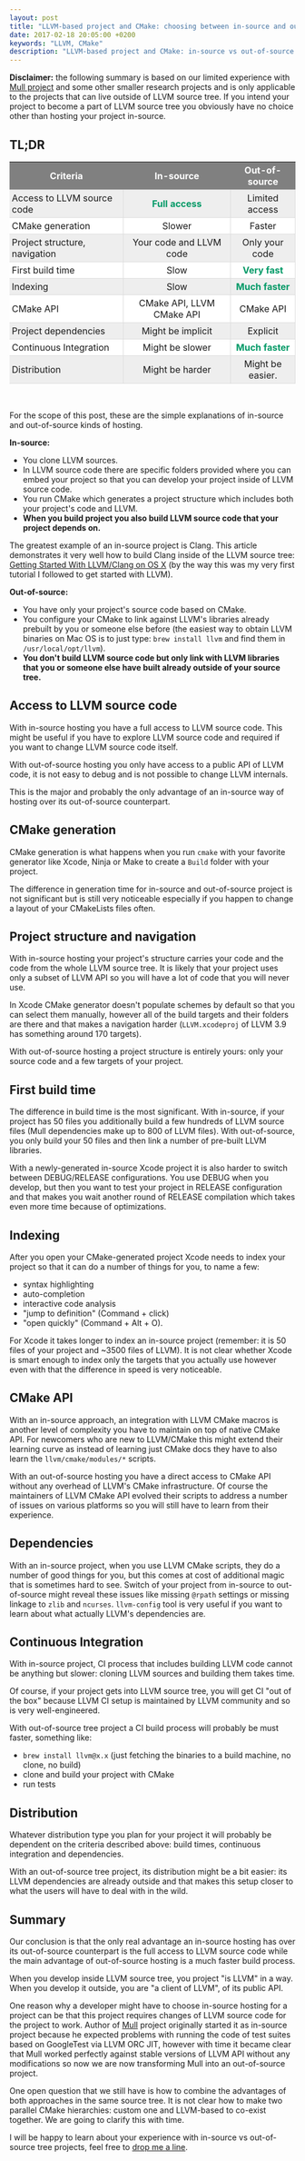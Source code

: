 ```yaml
---
layout: post
title: "LLVM-based project and CMake: choosing between in-source and out-of-source hosting"
date: 2017-02-18 20:05:00 +0200
keywords: "LLVM, CMake"
description: "LLVM-based project and CMake: in-source vs out-of-source hosting"
---
```


<b>Disclaimer:</b> the following summary is based on our limited experience with
[Mull project](https://github.com/mull-project) and some other smaller research
projects and is only applicable to the projects that can live outside of LLVM
source tree. If you intend your project to become a part of LLVM source tree
you obviously have no choice other than hosting your project in-source.

## TL;DR

<style>
table {
  border:none;
  border-collapse: collapse;
  border-spacing: 0px;
  table-layout : fixed;
}

table td {
  border: 1px solid #ddd;
  margin: 0px;
  padding: 4px;
}

table th {
  margin: 0px;
  padding: 4px;
}

table td:first-child { border-left: none; }
td:first-child + td { text-align: center; }
td:first-child + td + td { text-align: center; }

table tr:nth-child(even) {
    background-color: #eee;
}
table tr:nth-child(odd) {
    background-color: #fff;
}
table th {
    color: white;
    background-color: gray;
}

.green {
  color: #009966;
  font-weight: bold;
}

</style>

<table style="width: 100%;">
  <tr>
    <th>Criteria</th>
    <th>In-source</th>
    <th>Out-of-source</th>
  </tr>
  <tr>
    <td>Access to LLVM source code</td>
    <td><span class="green">Full access</span></td>
    <td>Limited access</td>
  </tr>
  <tr>
    <td>CMake generation</td>
    <td>Slower</td>
    <td>Faster</td>
  </tr>
  <tr>
    <td>Project structure, navigation</td>
    <td>Your code and LLVM code</td>
    <td>Only your code</td>
  </tr>
  <tr>
    <td>First build time</td>
    <td>Slow</td>
    <td><span class="green">Very fast</span></td>
  </tr>
  <tr>
    <td>Indexing</td>
    <td>Slow</td>
    <td><span class="green">Much faster</span></td>
  </tr>
  <tr>
    <td>CMake API</td>
    <td>CMake API, LLVM CMake API</td>
    <td>CMake API</td>
  </tr>
  <tr>
    <td>Project dependencies</td>
    <td>Might be implicit</td>
    <td>Explicit</td>
  </tr>
  <tr>
    <td>Continuous Integration</td>
    <td>Might be slower</td>
    <td><span class="green">Much faster</span></td>
  </tr>
  <tr>
    <td>Distribution</td>
    <td>Might be harder</td>
    <td>Might be easier.</td>
  </tr>
</table>

<br/>

For the scope of this post, these are the simple explanations of in-source
and out-of-source kinds of hosting.

**In-source:**

- You clone LLVM sources.
- In LLVM source code there are specific folders provided where you can embed
your project so that you can develop your project inside of LLVM source code.
- You run CMake which generates a project structure which includes both your
project's code and LLVM.
- **When you build project you also build LLVM source code that your project
depends on.**

The greatest example of an in-source project is Clang. This article
demonstrates it very well how to build Clang inside of the LLVM source tree:
[Getting Started With LLVM/Clang on OS X](https://lowlevelbits.org/getting-started-with-llvm/clang-on-os-x/) (by the way this was my very first tutorial I followed to get
started with LLVM).

**Out-of-source:**

- You have only your project's source code based on CMake.
- You configure your CMake to link against LLVM's libraries
already prebuilt by you or someone else before (the easiest way to obtain
LLVM binaries on Mac OS is to just type: `brew install llvm` and find them in
`/usr/local/opt/llvm`).
- **You don't build LLVM source code but only link with LLVM libraries that you
or someone else have built already outside of your source tree.**

## Access to LLVM source code

With in-source hosting you have a full access to LLVM source code. This might be
useful if you have to explore LLVM source code and required if you want to
change LLVM source code itself.

With out-of-source hosting you only have access to a public API of LLVM code,
it is not easy to debug and is not possible to change LLVM internals.

This is the major and probably the only advantage of an in-source way of hosting
over its out-of-source counterpart.

## CMake generation

CMake generation is what happens when you run `cmake` with your favorite
generator like Xcode, Ninja or Make to create a `Build` folder with your
project.

The difference in generation time for in-source and out-of-source project
is not significant but is still very noticeable especially if you happen to
change a layout of your CMakeLists files often.

## Project structure and navigation

With in-source hosting your project's structure carries your code and the
code from the whole LLVM source tree. It is likely that your project uses only
a subset of LLVM API so you will have a lot of code that you will never use.

In Xcode CMake generator doesn't populate schemes by default so that you
can select them manually, however all of the build targets and their folders are
there and that makes a navigation harder (`LLVM.xcodeproj` of LLVM 3.9 has
something around 170 targets).

With out-of-source hosting a project structure is entirely yours: only your
source code and a few targets of your project.

## First build time

The difference in build time is the most significant. With in-source, if your
project has 50 files you additionally build a few hundreds of LLVM source files
(Mull dependencies make up to 800 of LLVM files). With out-of-source, you only
build your 50 files and then link a number of pre-built LLVM libraries.

With a newly-generated in-source Xcode project it is also harder to switch
between DEBUG/RELEASE configurations. You use DEBUG when you develop, but then
you want to test your project in RELEASE configuration and that makes you wait
another round of RELEASE compilation which takes even more time because of
optimizations.

## Indexing

After you open your CMake-generated project Xcode needs to index your project
so that it can do a number of things for you, to name a few:

- syntax highlighting
- auto-completion
- interactive code analysis
- "jump to definition" (Command + click)
- "open quickly" (Command + Alt + O).

For Xcode it takes longer to index an in-source project (remember: it is
50 files of your project and ~3500 files of LLVM). It is not clear whether
Xcode is smart enough to index only the targets that you actually use however
even with that the difference in speed is very noticeable.

## CMake API

With an in-source approach, an integration with LLVM CMake macros is another
level of complexity you have to maintain on top of native CMake API.
For newcomers who are new to LLVM/CMake this might extend their learning curve
as instead of learning just CMake docs they have to also learn the
`llvm/cmake/modules/*` scripts.

With an out-of-source hosting you have a direct access to CMake API without any
overhead of LLVM's CMake infrastructure. Of course the maintainers of
LLVM CMake API evolved their scripts to address a number of issues on
various platforms so you will still have to learn from their experience.

## Dependencies

With an in-source project, when you use LLVM CMake scripts, they do a number of
good things for you, but this comes at cost of additional magic that is
sometimes hard to see. Switch of your project from in-source to out-of-source
might reveal these issues like missing `@rpath` settings or missing linkage to
`zlib` and `ncurses`. `llvm-config` tool is very useful if you want to learn
about what actually LLVM's dependencies are.

## Continuous Integration

With in-source project, CI process that includes building LLVM code cannot be
anything but slower: cloning LLVM sources and building them takes time.

Of course, if your project gets into LLVM source tree, you will get CI
"out of the box" because LLVM CI setup is maintained by LLVM community and
so is very well-engineered.

With out-of-source tree project a CI build process will probably be must faster,
something like:

- `brew install llvm@x.x` (just fetching the binaries to a build machine, no
clone, no build)
- clone and build your project with CMake
- run tests

## Distribution

Whatever distribution type you plan for your project it will probably be
dependent on the criteria described above: build times, continuous integration
and dependencies.

With an out-of-source tree project, its distribution might be a bit easier:
its LLVM dependencies are already outside and that makes this
setup closer to what the users will have to deal with in the wild.

## Summary

Our conclusion is that the only real advantage an in-source hosting has over its
out-of-source counterpart is the full access to LLVM source code while the main
advantage of out-of-source hosting is a much faster build process.

When you develop inside LLVM source tree, you project "is LLVM" in a way. When
you develop it outside, you are "a client of LLVM", of its public API.

One reason why a developer might have to choose in-source hosting for a project
can be that this project requires changes of LLVM source code for the project
to work. Author of [Mull](https://github.com/mull-project) project originally
started it as in-source project because he expected problems with running the
code of test suites based on GoogleTest via LLVM ORC JIT, however with time
it became clear that Mull worked perfectly against stable versions of LLVM API
without any modifications so now we are now transforming Mull into an
out-of-source project.

One open question that we still have is how to combine the advantages of both
approaches in the same source tree. It is not clear how to make two parallel
CMake hierarchies: custom one and LLVM-based to co-exist together. We are going
to clarify this with time.

I will be happy to learn about your experience with in-source vs out-of-source
tree projects, feel free to [drop me a line](mailto:s.pankevich@gmail.com).
